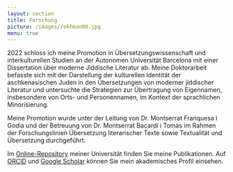 ```yaml
---
layout: section
title: Forschung
picture: /images/rokhman00.jpg
menu: true
---
```

2022 schloss ich meine Promotion in Übersetzungswissenschaft und interkulturellen Studien an der Autonomen Universität Barcelona mit einer Dissertation über moderne Jiddische Literatur ab. Meine Doktorarbeit befasste sich mit der Darstellung der kulturellen Identität der aschkenasischen Juden in den Übersetzungen von moderner jiddischer Literatur und untersuchte die Strategien zur Übertragung von Eigennamen, insbesondere von Orts- und Personennamen, im Kontext der sprachlichen Minorisierung.

Meine Promotion wurde unter der Leitung von Dr. Montserrat Franquesa i Godia und der Betreuung von Dr. Montserrat Bacardí i Tomàs im Rahmen der Forschungslinien Übersetzung literarischer Texte sowie Textualität und Übersetzung durchgeführt.

Im [Online-Repository](https://ddd.uab.cat/search?ln=en&sc=1&p=Ferrarons+Llagostera) meiner Universität finden Sie meine Publikationen. Auf [ORCID](https://orcid.org/0000-0003-0201-2454) und [Google Scholar](https://scholar.google.cat/citations?user=d8_Z61kAAAAJ&hl=de) können Sie mein akademisches Profil einsehen.

